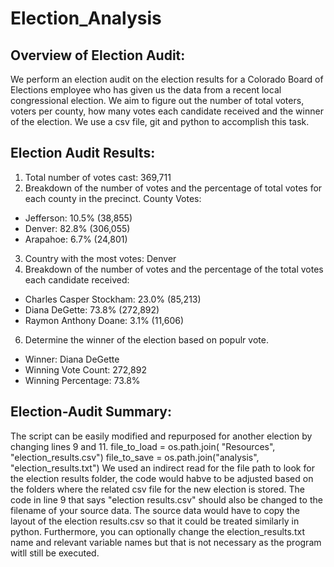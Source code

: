 # Election_Analysis
## Overview of Election Audit:
We perform an election audit on the election results for a Colorado Board of Elections employee who has given us the data from a recent local congressional election. We aim to figure out the number of total voters, voters per county, how many votes each candidate received and the winner of the election. We use a csv file, git and python to accomplish this task.
## Election Audit Results:
1. Total number of votes cast:  369,711
3. Breakdown of the number of votes and the percentage of total votes for each county in the precinct.
County Votes:
* Jefferson: 10.5% (38,855)
* Denver: 82.8% (306,055)
* Arapahoe: 6.7% (24,801)
3. Country with the most votes: Denver
5. Breakdown of the number of votes and the percentage of the total votes each candidate received:
* Charles Casper Stockham: 23.0% (85,213)
* Diana DeGette: 73.8% (272,892)
* Raymon Anthony Doane: 3.1% (11,606)
6. Determine the winner of the election based on populr vote.
* Winner: Diana DeGette
* Winning Vote Count: 272,892
* Winning Percentage: 73.8%

## Election-Audit Summary:
The script can be easily modified and repurposed for another election by changing lines 9 and 11.
 file_to_load = os.path.join( "Resources", "election_results.csv")
 file_to_save = os.path.join("analysis", "election_results.txt")
We used an indirect read for the file path to look for the election results folder, the code would habve to be adjusted based on the folders where the related csv file for the new election is stored. The code in line 9 that says "election results.csv" should also be changed to the filename of your source data. The source data would have to copy the layout of the election results.csv so that it could be treated similarly in python. Furthermore, you can optionally change the election_results.txt name and relevant variable names but that is not necessary as the program witll still be executed.
